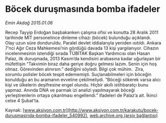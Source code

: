 # Böcek duruşmasında bomba ifadeler

*Emin Akdağ 2015.01.06*

<div class="pNewsDetailMainContent" itemprop="articleBody">
 <p>
  Recep Tayyip Erdoğan başbakanken çalışma ofisi ve konutta 28 Aralık 2011 tarihinde MİT personelince dinleme cihazı (böcek) bulunduğu açıklandı. Olay uzun süre donduruldu. Paralel devlet iddialarıyla yeniden ısıtıldı. Ankara 7’nci Ağır Ceza Mahkemesi’nin gördüğü davada 13 kişi yargılanıyor. Cihazın incelenmesinin istendiği sırada TÜBİTAK Başkan Yardımcısı olan Hasan Palaz, ilk duruşmada, 2013 Kasım’da kendisini arabasına kadar uğurlayan bir müfettişin “Takvimin biraz daha geriye doğru gelmesi lazım. Senin için hoş olmaz. Görevinden alınırsın.” dediğini söyledi. Bilgi çok mühim.  Zira, sorumlu polisler böcek tespit edememişti. Suçlanabilmeleri için böceğin konulduğu an bu aramanın evveline çekilmeliydi. “Böceği sökerek varsa alıcı kişi ve ülkelerin deşifresine engel olundu. Hiçbir akıllı istihbaratçı bunu yapmaz. Anında DNA ve parmak izi analizi yapılmayarak böceği yerleştirenlerin ortaya çıkarılması engellendi.” ifadeleri de Palaz’a ait. İkinci celse 4 Şubat’ta.
 </p>
</div>


Kaynak: [www.aksiyon.com.tr](http://www.aksiyon.com.tr/karakutu/bocek-durusmasinda-bomba-ifadeler_540992), [web.archive.org (arşiv bağlantısı)](http://web.archive.org/web/20150616044054/http://www.aksiyon.com.tr/karakutu/bocek-durusmasinda-bomba-ifadeler_540992)
